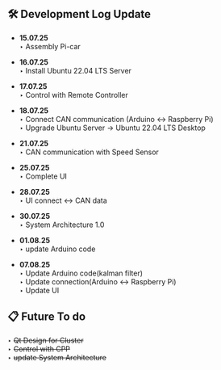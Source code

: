 <!-- 개발 로그 및 할 일들  -->

## 🛠️ Development Log Update 

- **15.07.25**  
  ‣ Assembly Pi-car

- **16.07.25**  
  ‣ Install Ubuntu 22.04 LTS Server

- **17.07.25**  
  ‣ Control with Remote Controller

- **18.07.25**  
  ‣ Connect CAN communication (Arduino ↔ Raspberry Pi)  
  ‣ Upgrade Ubuntu Server → Ubuntu 22.04 LTS Desktop


- **21.07.25**  
  ‣ CAN communication with Speed Sensor   

- **25.07.25**  
  ‣ Complete UI  


- **28.07.25**  
  ‣ UI connect ↔ CAN data  

- **30.07.25**  
  ‣ System Architecture 1.0  


- **01.08.25**  
  ‣ update Arduino code  

- **07.08.25**  
  ‣ Update Arduino code(kalman filter)  
  ‣ Update connection(Arduino ↔ Raspberry Pi)  
  ‣ Update UI  



## 📋 Future To do
  ‣ ~~Qt Design for Cluster~~  
  ‣ ~~Control with CPP~~  
  ‣ ~~update System Architecture~~